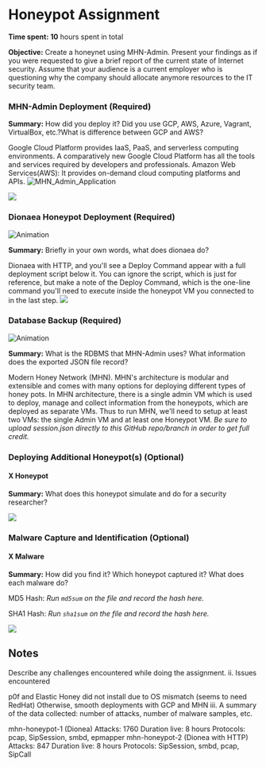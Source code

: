 # Honeypot Assignment

**Time spent:** **10** hours spent in total

**Objective:** Create a honeynet using MHN-Admin. Present your findings as if you were requested to give a brief report of the current state of Internet security. Assume that your audience is a current employer who is questioning why the company should allocate anymore resources to the IT security team.

### MHN-Admin Deployment (Required)

**Summary:** How did you deploy it? Did you use GCP, AWS, Azure, Vagrant, VirtualBox, etc.?What is difference between GCP and AWS?


Google Cloud Platform provides IaaS, PaaS, and serverless computing environments. A comparatively new Google Cloud Platform has all the tools and services required by developers and professionals. Amazon Web Services(AWS): It provides on-demand cloud computing platforms and APIs.
![MHN_Admin_Application](https://user-images.githubusercontent.com/111730072/205549082-ef4da64a-009c-449e-b28b-18f2a9dc82f7.gif)

<img src="mhn-admin.gif">

### Dionaea Honeypot Deployment (Required)
![Animation](https://user-images.githubusercontent.com/111730072/205549529-11413fa2-92b5-43df-a6ed-33fef7946332.gif)

**Summary:** Briefly in your own words, what does dionaea do?


Dionaea with HTTP, and you'll see a Deploy Command appear with a full deployment script below it. You can ignore the script, which is just for reference, but make a note of the Deploy Command, which is the one-line command you'll need to execute inside the honeypot VM you connected to in the last step.
<img src="dionaea-honeypot.gif">

### Database Backup (Required) 
![Animation](https://user-images.githubusercontent.com/111730072/205549894-b63e7c5d-e29a-4820-b154-64c18b9bf305.gif)

**Summary:** What is the RDBMS that MHN-Admin uses? What information does the exported JSON file record?


Modern Honey Network (MHN). MHN's architecture is modular and extensible and comes with many options for deploying different types of honey pots. In MHN architecture, there is a single admin VM which is used to deploy, manage and collect information from the honeypots, which are deployed as separate VMs. Thus to run MHN, we'll need to setup at least two VMs: the single Admin VM and at least one Honeypot VM.
*Be sure to upload session.json directly to this GitHub repo/branch in order to get full credit.*

### Deploying Additional Honeypot(s) (Optional)

#### X Honeypot

**Summary:** What does this honeypot simulate and do for a security researcher?

<img src="x-honeypot.gif">

### Malware Capture and Identification (Optional)

#### X Malware

**Summary:** How did you find it? Which honeypot captured it? What does each malware do?

MD5 Hash: *Run `md5sum` on the file and record the hash here.*

SHA1 Hash: *Run `sha1sum` on the file and record the hash here.*

<img src="x-malware.gif">

## Notes

Describe any challenges encountered while doing the assignment.
ii. Issues encountered

p0f and Elastic Honey did not install due to OS mismatch (seems to need RedHat)
Otherwise, smooth deployments with GCP and MHN
iii. A summary of the data collected: number of attacks, number of malware samples, etc.

mhn-honeypot-1 (Dionea)
Attacks: 1760
Duration live: 8 hours
Protocols: pcap, SipSession, smbd, epmapper
mhn-honeypot-2 (Dionea with HTTP)
Attacks: 847
Duration live: 8 hours
Protocols: SipSession, smbd, pcap, SipCall

